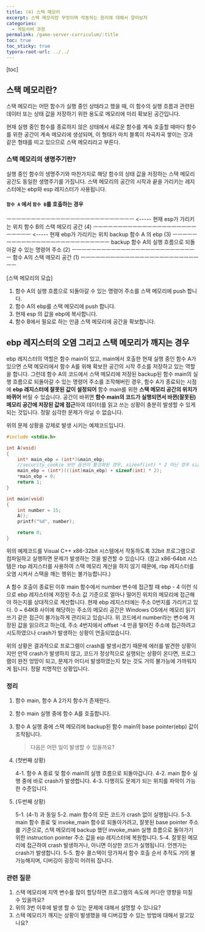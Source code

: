 ```yaml
---
title: (4) 스택 메모리
excerpt: 스택 메모리란 무엇이며 작동하는 원리에 대해서 알아보자
categories: 
  - 게임서버 과정
permalink: /game-server-curriculum/:title
toc: true
toc_sticky: true
typora-root-url: ../../
---
```


[toc]

## 스택 메모리란?

스택 메모리는 어떤 함수가 실행 중인 상태라고 했을 때, 이 함수의 실행 흐름과 관련된 데이터 또는 상태 값을 저장하기 위한 용도로 메모리에 미리 확보된 공간입니다. 

현재 실행 중인 함수를 종료하지 않은 상태에서 새로운 함수를 계속 호출할 때마다 함수를 위한 공간이 계속 메모리에 생성되며, 이 형태가 마치 블록이 차곡차곡 쌓이는 것과 같은 형태를 띠고 있으므로 스택 메모리라고 부른다.

### 스택 메모리의 생명주기란?

실행 중인 함수의 생명주기와 마찬가지로 해당 함수의 상태 값을 저장하는 스택 메모리 공간도 동일한 생명주기를 가집니다.
스택 메모리의 공간의 시작과 끝을 가리키는 레지스터에는 ebp와 esp 레지스터가 사용됩니다.

#### `함수 A` 에서 `함수 B`를 호출하는 경우 

ㅡㅡㅡㅡㅡㅡㅡㅡㅡㅡㅡㅡㅡㅡㅡㅡㅡㅡㅡㅡㅡㅡㅡㅡㅡㅡ <----- 현재 esp가 가리키는 위치
함수 B의 스택 메모리 공간 (4)
ㅡㅡㅡㅡㅡㅡㅡㅡㅡㅡㅡㅡㅡㅡㅡㅡㅡㅡㅡㅡㅡㅡㅡㅡㅡㅡ <----- 현재 ebp가 가리키는 위치
backup 함수 A 의 ebp (3)
ㅡㅡㅡㅡㅡㅡㅡㅡㅡㅡㅡㅡㅡㅡㅡㅡㅡㅡㅡㅡㅡㅡㅡㅡㅡㅡ
backup 함수 A의 실행 흐름으로 되돌아갈 수 있는 명령어 주소 (2)
ㅡㅡㅡㅡㅡㅡㅡㅡㅡㅡㅡㅡㅡㅡㅡㅡㅡㅡㅡㅡㅡㅡㅡㅡㅡㅡ
함수 A의 스택 메모리 공간 (1)
ㅡㅡㅡㅡㅡㅡㅡㅡㅡㅡㅡㅡㅡㅡㅡㅡㅡㅡㅡㅡㅡㅡㅡㅡㅡㅡ

[스택 메모리의 모습]



1. 함수 A의 실행 흐름으로 되돌아갈 수 있는 명령어 주소를 스택 메모리에 push 합니다.
2. 함수 A의 ebp를 스택 메모리에 push 합니다.
3. 현재 esp 의 값을 ebp에 복사합니다.
4. 함수 B에서 필요로 하는 만큼 스택 메모리에 공간을 확보합니다.

## ebp 레지스터의 오염 그리고 스택 메모리가 깨지는 경우

ebp 레지스터의 역할은 함수 main이 있고, main에서 호출한 현재 실행 중인 함수 A가 있으면 스택 메모리에서 함수 A를 위해 확보한 공간의 시작 주소를 저장하고 있는 역할을 합니다. 그런데 함수 A의 코드에서 스택 메모리에 저장된 backup된 함수 main의 실행 흐름으로 되돌아갈 수 있는 명령어 주소를 조작해버린 경우, 함수 A가 종료되는 시점에 **ebp 레지스터에 잘못된 값이 설정되어** 함수 main를 위한 **스택 메모리 공간의 위치가 바뀌어** 버릴 수 있습니다. 공간이 바뀌면 **함수 main의 코드가 실행되면서 바뀐(잘못된) 메모리 공간에 저장된 값에 접근**하여 데이터를 읽고 쓰는 상황이 충분히 발생할 수 있게 되는 것입니다. 정말 심각한 문제가 아닐 수 없습니다.

위의 문제 상황을 강제로 발생 시키는 예제코드입니다.

~~~cpp
#include <stdio.h>

int A(void)
{
	int* main_ebp = (int*)&main_ebp;
    //security_cookie 보안 옵션이 활성화된 경우, sizeof(int) * 2 아닌 경우 sizeof(int)를 사용
	main_ebp = (int*)(((int)main_ebp) + sizeof(int) * 2);
	*main_ebp = 0;
	return 1;
}

int main(void) 
{
	int number = 15;
	A();
	printf("%d", number);

	return 0;
}
~~~

위의 예제코드를 Visual C++ x86-32bit 시스템에서 작동하도록 32bit 프로그램으로 컴파일하고 실행하면 문제가 발생하는 것을 발견할 수 있습니다. (참고 x86-64bit 시스템은 rbp 레지스터를 사용하여 스택 메모리 계산을 하지 않기 때문에, rbp 레지스터를 오염 시켜서 스택을 깨는 행위는 불가능합니다.) 

A 함수 호출이 종료된 이후 main 함수에서 number 변수에 접근할 때 ebp - 4 이런 식으로 ebp 레지스터에 저장된 주소 값 기준으로 얼마나 떨어진 위치의 메모리에 접근해야 하는지를 상대적으로 계산합니다. 현재 ebp 레지스터에는 주소 0번지를 가리키고 있다. 0 ~ 64KB 사이에 해당하는 주소의 메모리 공간은 Windows OS에서 메모리 읽기 쓰기 같은 접근이 불가능하게 관리되고 있습니다. 위 코드에서 number라는 변수에 저장된 값을 읽으려고 하는데, 주소 4번지에서 offset -4 만큼 떨어진 주소에 접근하려고 시도하였으나 crash가 발생하는 상황이 연출되었습니다.

위의 상황은 결과적으로 프로그램이 crash를 발생시켰기 때문에 에러를 발견한 상황이지만 만약 crash가 발생하지 않고, 코드가 정상적으로 실행되는 상황이 온다면, 프로그램이 완전 엉망이 되고, 문제가 어디서 발생하였는지 찾는 것도 거의 불가능에 가까워지게 됩니다. 정말 치명적인 상황입니다.

### 정리

1. 함수 main, 함수 A 2가지 함수가 존재한다.

2. 함수 main 실행 중에 함수 A를 호출합니다.

3. 함수 A 실행 중에 스택 메모리에 backup된 함수 main의 base pointer(ebp) 값이 조작됩니다.
   > 다음은 어떤 일이 발생할 수 있을까요?
4. (첫번째 상황) 

   4-1. 함수 A 종료 및 함수 main의 실행 흐름으로 되돌아갑니다.
   4-2. main 함수 실행 중에 바로 crash가 발생합니다.
   4-3. 다행히도 문제가 되는 위치를 파악이 가능한 수준입니다.

5. (두번째 상황) 

   5-1. (4-1) 과 동일
   5-2. main 함수의 모든 코드가 crash 없이 실행됩니다.
   5-3. main 함수 종료 및 invoke_main 함수로 되돌아가려고, 잘못된 base pointer 주소를 기준으로, 스택 메모리에 backup 
        했던 invoke_main 실행 흐름으로 돌아가기 위한 instruction pointer 주소 값을 eip 레지스터에 복원합니다.
   5-4. 잘못된 메모리에 접근하여 crash 발생하거나, 아니면 이상한 코드가 실행됩니다.
        언젠가는 crash가 발생합니다.
   5-5. 함수 콜스택이 망가져서 함수 호출 순서 추적도 거의 불가능해지며, 디버깅이 굉장히 어려워 집니다.



### 관련 질문

1.  스택 메모리에 지역 변수를 많이 할당하면 프로그램의 속도에 커다란 영향을 미칠 수 있을까요?
2. 위의 3번 이후에 발생 할 수 있는 문제에 대해서 설명할 수 있나요?
3. 스택 메모리가 깨지는 상황이 발생했을 때 디버깅할 수 있는 방법에 대해서 알고있나요?
